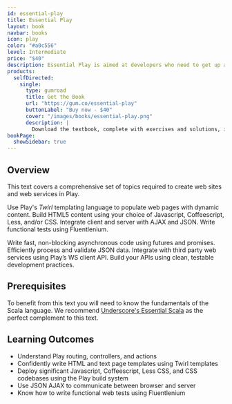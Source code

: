 ```yaml
---
id: essential-play
title: Essential Play
layout: book
navbar: books
icon: play
color: "#a0c556"
level: Intermediate
price: "$40"
description: Essential Play is aimed at developers who need to get up and running with Play fast. We look at Play's templating language *Twirl*, asynchronous code using futures and more!
products:
  selfDirected:
    single:
      type: gumroad
      title: Get the Book
      url: "https://gum.co/essential-play"
      buttonLabel: "Buy now - $40"
      cover: "/images/books/essential-play.png"
      description: |
        Download the textbook, complete with exercises and solutions, in HTML, PDF, and ePub formats.
bookPage:
  showSidebar: true
---
```


## Overview

This text covers a comprehensive set of topics required to create web sites and web services in Play.

Use Play's *Twirl* templating language to populate web pages with dynamic content. Build HTML5 content using your choice of Javascript, Coffeescript, Less, and/or CSS. Integrate client and server with AJAX and JSON. Write functional tests using Fluentlenium.

Write fast, non-blocking asynchronous code using futures and promises. Efficiently process and validate JSON data. Integrate with third party web services using Play’s WS client API. Build your APIs using clean, testable development practices.

## Prerequisites

To benefit from this text you will need to know the fundamentals of the Scala language. We recommend [Underscore's Essential Scala](essential-scala.html) as the perfect complement to this text.

## Learning Outcomes

- Understand Play routing, controllers, and actions
- Confidently write HTML and text page templates using Twirl templates
- Deploy significant Javascript, Coffeescript, Less CSS, and CSS codebases using the Play build system
- Use JSON AJAX to communicate between browser and server
- Know how to write functional web tests using Fluentlenium
